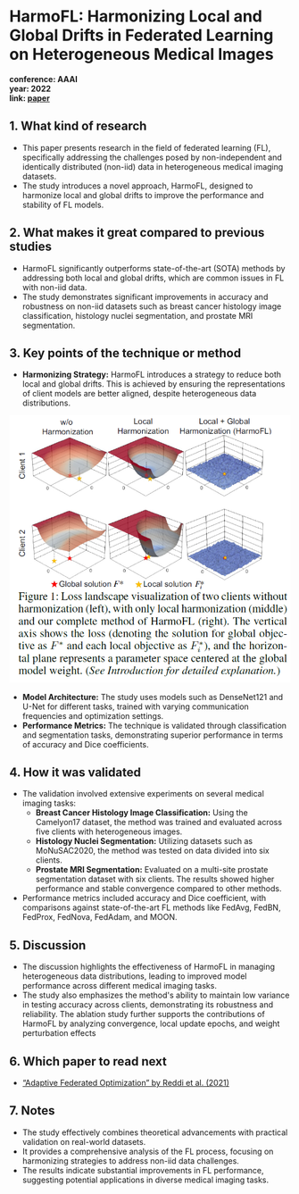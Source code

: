 # HarmoFL: Harmonizing Local and Global Drifts in Federated Learning on Heterogeneous Medical Images

**conference: AAAI** <br>
**year: 2022** <br>
**link: [paper](https://cdn.aaai.org/ojs/19993/19993-13-24006-1-2-20220628.pdf)**

## 1. What kind of research

- This paper presents research in the field of federated learning (FL), specifically addressing the challenges posed by non-independent and identically distributed (non-iid) data in heterogeneous medical imaging datasets.
- The study introduces a novel approach, HarmoFL, designed to harmonize local and global drifts to improve the performance and stability of FL models.

## 2. What makes it great compared to previous studies

- HarmoFL significantly outperforms state-of-the-art (SOTA) methods by addressing both local and global drifts, which are common issues in FL with non-iid data.
- The study demonstrates significant improvements in accuracy and robustness on non-iid datasets such as breast cancer histology image classification, histology nuclei segmentation, and prostate MRI segmentation.

## 3. Key points of the technique or method

- **Harmonizing Strategy:** HarmoFL introduces a strategy to reduce both local and global drifts. This is achieved by ensuring the representations of client models are better aligned, despite heterogeneous data distributions.

![Harmonization.png](Harmonization.png)

- **Model Architecture:** The study uses models such as DenseNet121 and U-Net for different tasks, trained with varying communication frequencies and optimization settings.
- **Performance Metrics:** The technique is validated through classification and segmentation tasks, demonstrating superior performance in terms of accuracy and Dice coefficients.

## 4. How it was validated

- The validation involved extensive experiments on several medical imaging tasks:
    - **Breast Cancer Histology Image Classification:** Using the Camelyon17 dataset, the method was trained and evaluated across five clients with heterogeneous images.
    - **Histology Nuclei Segmentation:** Utilizing datasets such as MoNuSAC2020, the method was tested on data divided into six clients.
    - **Prostate MRI Segmentation:** Evaluated on a multi-site prostate segmentation dataset with six clients. The results showed higher performance and stable convergence compared to other methods.
- Performance metrics included accuracy and Dice coefficient, with comparisons against state-of-the-art FL methods like FedAvg, FedBN, FedProx, FedNova, FedAdam, and MOON.

## 5. Discussion

- The discussion highlights the effectiveness of HarmoFL in managing heterogeneous data distributions, leading to improved model performance across different medical imaging tasks.
- The study also emphasizes the method's ability to maintain low variance in testing accuracy across clients, demonstrating its robustness and reliability. The ablation study further supports the contributions of HarmoFL by analyzing convergence, local update epochs, and weight perturbation effects

## 6. Which paper to read next

- [“Adaptive Federated Optimization” by Reddi et al. (2021)](https://openreview.net/pdf?id=LkFG3lB13U5)

## 7. Notes

- The study effectively combines theoretical advancements with practical validation on real-world datasets.
- It provides a comprehensive analysis of the FL process, focusing on harmonizing strategies to address non-iid data challenges.
- The results indicate substantial improvements in FL performance, suggesting potential applications in diverse medical imaging tasks.
